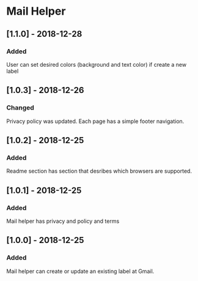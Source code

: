 # Mail Helper

## [1.1.0] - 2018-12-28
### Added 
User can set desired colors (background and text color) if create a new label

## [1.0.3] - 2018-12-26
### Changed
Privacy policy was updated. Each page has a simple footer navigation.

## [1.0.2] - 2018-12-25
### Added 
Readme section has section that desribes which browsers are supported.

## [1.0.1] - 2018-12-25
### Added
Mail helper has privacy and policy and terms

## [1.0.0] - 2018-12-25
### Added
Mail helper can create or update an existing label at Gmail.